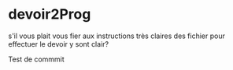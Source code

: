 # devoir2Prog 
s'il vous plait vous fier aux instructions très claires des fichier pour effectuer le devoir
y sont clair? 

Test de commmit
